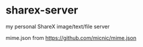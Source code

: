 # sharex-server
 my personal ShareX image/text/file server
 
 mime.json from https://github.com/micnic/mime.json

